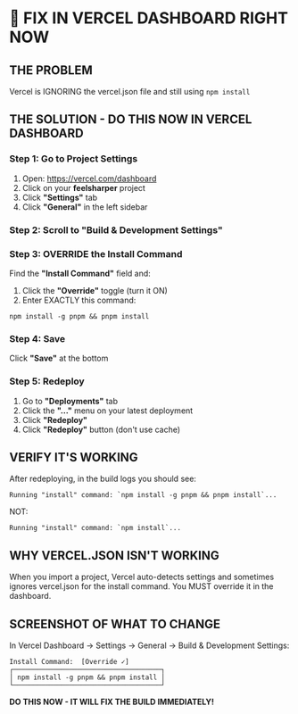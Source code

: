 # 🚨 FIX IN VERCEL DASHBOARD RIGHT NOW

## THE PROBLEM
Vercel is IGNORING the vercel.json file and still using `npm install`

## THE SOLUTION - DO THIS NOW IN VERCEL DASHBOARD

### Step 1: Go to Project Settings
1. Open: https://vercel.com/dashboard
2. Click on your **feelsharper** project
3. Click **"Settings"** tab
4. Click **"General"** in the left sidebar

### Step 2: Scroll to "Build & Development Settings"

### Step 3: OVERRIDE the Install Command

Find the **"Install Command"** field and:
1. Click the **"Override"** toggle (turn it ON)
2. Enter EXACTLY this command:
```
npm install -g pnpm && pnpm install
```

### Step 4: Save
Click **"Save"** at the bottom

### Step 5: Redeploy
1. Go to **"Deployments"** tab
2. Click the **"..."** menu on your latest deployment
3. Click **"Redeploy"**
4. Click **"Redeploy"** button (don't use cache)

## VERIFY IT'S WORKING

After redeploying, in the build logs you should see:
```
Running "install" command: `npm install -g pnpm && pnpm install`...
```

NOT:
```
Running "install" command: `npm install`...
```

## WHY VERCEL.JSON ISN'T WORKING

When you import a project, Vercel auto-detects settings and sometimes ignores vercel.json for the install command. You MUST override it in the dashboard.

## SCREENSHOT OF WHAT TO CHANGE

In Vercel Dashboard → Settings → General → Build & Development Settings:

```
Install Command:  [Override ✓]
┌─────────────────────────────────────┐
│ npm install -g pnpm && pnpm install │
└─────────────────────────────────────┘
```

**DO THIS NOW - IT WILL FIX THE BUILD IMMEDIATELY!**
